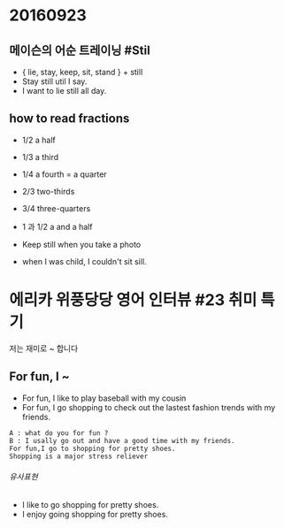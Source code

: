 # 20160923
## 메이슨의 어순 트레이닝 #Stil
- { lie, stay, keep, sit, stand } + still
- Stay still util I say.
- I want to lie still all day.

## how to read fractions
- 1/2 a half
- 1/3 a third
- 1/4 a fourth = a quarter
- 2/3 two-thirds
- 3/4 three-quarters
- 1 과 1/2 a and a half

- Keep still when you take a photo
- when I was child, I couldn't sit sill.

# 에리카 위풍당당 영어 인터뷰 #23 취미 특기

저는 재미로 ~ 합니다

## For fun, I ~

- For fun, I like to play baseball with my cousin
- For fun, I go shopping to check out the lastest fashion trends with my friends.
```
A : what do you for fun ?
B : I usally go out and have a good time with my friends.
For fun,I go to shopping for pretty shoes.
Shopping is a major stress reliever
```
###### 유사표현
- I like to go shopping for pretty shoes.
- I enjoy going shopping for pretty shoes.

